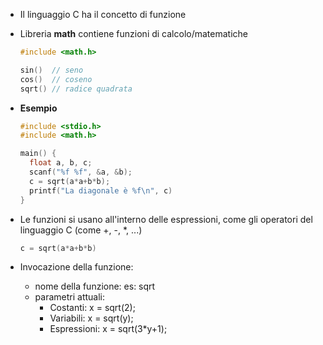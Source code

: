 - Il linguaggio C ha il concetto di funzione

- Libreria **math** contiene funzioni di calcolo/matematiche

  ```c
  #include <math.h>
  
  sin()  // seno
  cos()  // coseno
  sqrt() // radice quadrata
  ```

- **Esempio**

  ```c
  #include <stdio.h>
  #include <math.h>
  
  main() {
  	float a, b, c;
  	scanf("%f %f", &a, &b);
  	c = sqrt(a*a+b*b);
  	printf("La diagonale è %f\n", c)
  }
  ```



- Le funzioni si usano all'interno delle espressioni, come gli operatori del linguaggio C (come +, -, *, ...)

  ```c
  c = sqrt(a*a+b*b)
  ```

  

- Invocazione della funzione:
  - nome della funzione: es: sqrt
  - parametri attuali: 
    - Costanti: x = sqrt(2);
    - Variabili: x = sqrt(y);
    - Espressioni: x = sqrt(3*y+1);